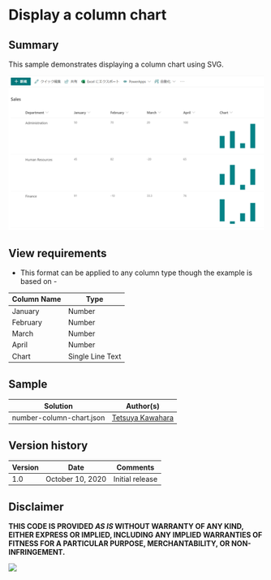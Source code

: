 # Display a column chart

## Summary
This sample demonstrates displaying a column chart using SVG.

![screenshot of the sample](./screenshot.png)

## View requirements
- This format can be applied to any column type though the example is based on -

Column Name   |Type
--------------|--------------
January       | Number
February      | Number
March         | Number
April         | Number
Chart         | Single Line Text

## Sample

Solution                 |Author(s)
-------------------------|---------------------------
number-column-chart.json |  [Tetsuya Kawahara](https://twitter.com/techan_k)

## Version history

Version |Date             |Comments
--------|-----------------|--------
1.0     |October 10, 2020 |Initial release


## Disclaimer
**THIS CODE IS PROVIDED *AS IS* WITHOUT WARRANTY OF ANY KIND, EITHER EXPRESS OR IMPLIED, INCLUDING ANY IMPLIED WARRANTIES OF FITNESS FOR A PARTICULAR PURPOSE, MERCHANTABILITY, OR NON-INFRINGEMENT.**

<img src="https://telemetry.sharepointpnp.com/sp-dev-list-formatting/column-samples/custom-hover-cards" />
